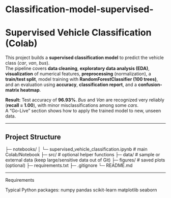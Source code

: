 # Classification-model-supervised-

# Supervised Vehicle Classification (Colab)

This project builds a **supervised classification model** to predict the vehicle class (*car*, *van*, *bus*).  
The pipeline covers **data cleaning**, **exploratory data analysis (EDA)**, **visualization** of numerical features, **preprocessing** (normalization), a **train/test split**, model training with **RandomForestClassifier (100 trees)**, and an evaluation using **accuracy**, **classification report**, and a **confusion-matrix heatmap**.

**Result:** Test accuracy of **96.93%**. *Bus* and *Van* are recognized very reliably (**recall = 1.00**), with minor misclassifications among some *cars*.  
A “Go-Live” section shows how to apply the trained model to new, unseen data.

---

## Project Structure

├─ notebooks/
│ └─ supervised_vehicle_classification.ipynb # main Colab/Notebook
├─ src/ # optional helper functions
├─ data/ # sample or external data (keep large/sensitive data out of Git)
├─ figures/ # saved plots (optional)
├─ requirements.txt
├─ .gitignore
└─ README.md


---

Requirements

Typical Python packages:
numpy
pandas
scikit-learn
matplotlib
seaborn

